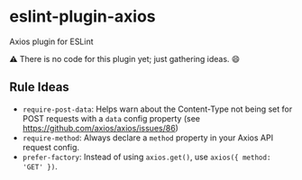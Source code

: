 # eslint-plugin-axios
Axios plugin for ESLint

:warning: There is no code for this plugin yet; just gathering ideas. :smile:

## Rule Ideas

- `require-post-data`: Helps warn about the Content-Type not being set for POST requests with a `data` config property (see https://github.com/axios/axios/issues/86)
- `require-method`: Always declare a `method` property in your Axios API request config.
- `prefer-factory`: Instead of using `axios.get()`, use `axios({ method: 'GET' })`.
